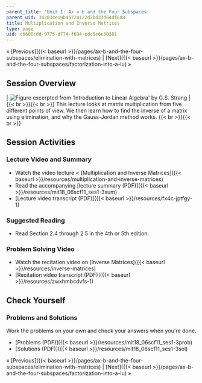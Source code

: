 ```yaml
---
parent_title: 'Unit I: Ax = b and the Four Subspaces'
parent_uid: 34303ce19b45724122d2bd33d64df688
title: Multiplication and Inverse Matrices
type: page
uid: c6606cdd-9775-d774-f694-cdc5e6c30381
---
```


« [Previous]({{< baseurl >}}/pages/ax-b-and-the-four-subspaces/elimination-with-matrices) | [Next]({{< baseurl >}}/pages/ax-b-and-the-four-subspaces/factorization-into-a-lu) »

Session Overview
----------------

| ![Figure excerpted from 'Introduction to Linear Algebra' by G.S. Strang](BASEURL_PLACEHOLDER/resources/1_3) |  {{< br >}}{{< br >}} This lecture looks at matrix multiplication from five different points of view. We then learn how to find the inverse of a matrix using elimination, and why the Gauss-Jordan method works. {{< br >}}{{< br >}}  

Session Activities
------------------

### Lecture Video and Summary

*   Watch the video lecture < [Multiplication and Inverse Matrices]({{< baseurl >}}/resources/multiplication-and-inverse-matrices)
*   Read the accompanying [lecture summary (PDF)]({{< baseurl >}}/resources/mit18_06scf11_ses1-3sum)
*   [Lecture video transcript (PDF)]({{< baseurl >}}/resources/fx4c-jptfgy-1)

### Suggested Reading

*   Read Section 2.4 through 2.5 in the 4th or 5th edition.

### Problem Solving Video

*   Watch the recitation video on [Inverse Matrices]({{< baseurl >}}/resources/inverse-matrices)
*   [Recitation video transcript (PDF)]({{< baseurl >}}/resources/zwxhmbcdvfs-1)

Check Yourself
--------------

### Problems and Solutions

Work the problems on your own and check your answers when you're done.

*   [Problems (PDF)]({{< baseurl >}}/resources/mit18_06scf11_ses1-3prob)
*   [Solutions (PDF)]({{< baseurl >}}/resources/mit18_06scf11_ses1-3sol)

« [Previous]({{< baseurl >}}/pages/ax-b-and-the-four-subspaces/elimination-with-matrices) | [Next]({{< baseurl >}}/pages/ax-b-and-the-four-subspaces/factorization-into-a-lu) »